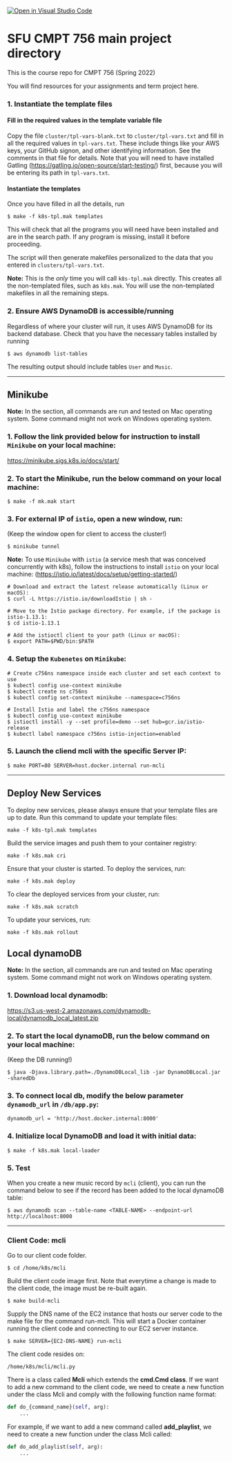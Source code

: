 [![Open in Visual Studio Code](https://classroom.github.com/assets/open-in-vscode-f059dc9a6f8d3a56e377f745f24479a46679e63a5d9fe6f495e02850cd0d8118.svg)](https://classroom.github.com/online_ide?assignment_repo_id=7162630&assignment_repo_type=AssignmentRepo)
# SFU CMPT 756 main project directory

This is the course repo for CMPT 756 (Spring 2022)

You will find resources for your assignments and term project here.


### 1. Instantiate the template files

#### Fill in the required values in the template variable file

Copy the file `cluster/tpl-vars-blank.txt` to `cluster/tpl-vars.txt`
and fill in all the required values in `tpl-vars.txt`.  These include
things like your AWS keys, your GitHub signon, and other identifying
information.  See the comments in that file for details. Note that you
will need to have installed Gatling
(https://gatling.io/open-source/start-testing/) first, because you
will be entering its path in `tpl-vars.txt`.

#### Instantiate the templates

Once you have filled in all the details, run

~~~
$ make -f k8s-tpl.mak templates
~~~

This will check that all the programs you will need have been
installed and are in the search path.  If any program is missing,
install it before proceeding.

The script will then generate makefiles personalized to the data that
you entered in `clusters/tpl-vars.txt`.

**Note:** This is the *only* time you will call `k8s-tpl.mak`
directly. This creates all the non-templated files, such as
`k8s.mak`.  You will use the non-templated makefiles in all the
remaining steps.

### 2. Ensure AWS DynamoDB is accessible/running

Regardless of where your cluster will run, it uses AWS DynamoDB
for its backend database. Check that you have the necessary tables
installed by running

~~~
$ aws dynamodb list-tables
~~~

The resulting output should include tables `User` and `Music`.

----

## Minikube

**Note:** In the section, all commands are run and tested on Mac operating system. Some command might not work on Windows operating system.

### 1. Follow the link provided below for instruction to install `Minikube` on your local machine:
https://minikube.sigs.k8s.io/docs/start/

### 2. To start the Minikube, run the below command on your local machine:

~~~
$ make -f mk.mak start
~~~

### 3. For external IP of `istio`, open a new window, run: 
(Keep the window open for client to access the cluster!)

~~~
$ minikube tunnel
~~~

**Note:** To use `Minikube` with `istio` (a service mesh that was conceived concurrently with k8s), follow the instructions to install `istio` on your local machine:
(https://istio.io/latest/docs/setup/getting-started/)

~~~
# Download and extract the latest release automatically (Linux or macOS):
$ curl -L https://istio.io/downloadIstio | sh -
~~~
~~~
# Move to the Istio package directory. For example, if the package is istio-1.13.1:
$ cd istio-1.13.1
~~~
~~~
# Add the istioctl client to your path (Linux or macOS):
$ export PATH=$PWD/bin:$PATH
~~~

### 4. Setup the `Kubenetes` on `Minikube`:
~~~
# Create c756ns namespace inside each cluster and set each context to use
$ kubectl config use-context minikube
$ kubectl create ns c756ns
$ kubectl config set-context minikube --namespace=c756ns
~~~
~~~
# Install Istio and label the c756ns namespace
$ kubectl config use-context minikube
$ istioctl install -y --set profile=demo --set hub=gcr.io/istio-release
$ kubectl label namespace c756ns istio-injection=enabled
~~~

### 5. Launch the cliend mcli with the specific Server IP:
~~~
$ make PORT=80 SERVER=host.docker.internal run-mcli
~~~

----

## Deploy New Services

To deploy new services, please always ensure that your template files are up to date. Run this command to update your template files:
```
make -f k8s-tpl.mak templates
```

Build the service images and push them to your container registry:
```
make -f k8s.mak cri
```

Ensure that your cluster is started. To deploy the services, run:
```
make -f k8s.mak deploy
```

To clear the deployed services from your cluster, run:
```
make -f k8s.mak scratch
```

To update your services, run:
```
make -f k8s.mak rollout
```


## Local dynamoDB

**Note:** In the section, all commands are run and tested on Mac operating system. Some command might not work on Windows operating system.

### 1. Download local dynamodb:
https://s3.us-west-2.amazonaws.com/dynamodb-local/dynamodb_local_latest.zip

### 2. To start the local dynamoDB, run the below command on your local machine: 
(Keep the DB running!)

~~~
$ java -Djava.library.path=./DynamoDBLocal_lib -jar DynamoDBLocal.jar -sharedDb
~~~

### 3. To connect local db, modify the below parameter `dynamodb_url` in `/db/app.py`:

~~~
dynamodb_url = 'http://host.docker.internal:8000'
~~~

### 4. Initialize local DynamoDB and load it with initial data:

~~~
$ make -f k8s.mak local-loader
~~~

### 5. Test
When you create a new music record by `mcli` (client), you can run the command below to see if the record has been added to the local dynamoDB table:

~~~
$ aws dynamodb scan --table-name <TABLE-NAME> --endpoint-url http://localhost:8000
~~~


----

### Client Code: mcli

Go to our client code folder.

```
$ cd /home/k8s/mcli
```

Build the client code image first. Note that everytime a change is made to the client code, the image must be re-built again.

```
$ make build-mcli
```

Supply the DNS name of the EC2 instance that hosts our server code to the make file for the command run-mcli. This will start a Docker container running the client code and connecting to our EC2 server instance.

```
$ make SERVER={EC2-DNS-NAME} run-mcli
```

The client code resides on:

```
/home/k8s/mcli/mcli.py
```

There is a class called **Mcli** which extends the **cmd.Cmd class**. If we want to add a new command to the client code, we need to create a new function under the class Mcli and comply with the following function name format:

```python
def do_{command_name}(self, arg):
    ...
```

For example, if we want to add a new command called **add_playlist**, we need to create a new function under the class Mcli called:

```python
def do_add_playlist(self, arg):
    ...
```
